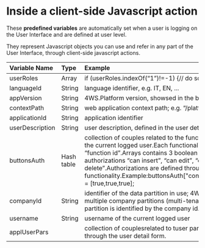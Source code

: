 # Inside a client-side Javascript action

These **predefined variables** are automatically set when a user is logging on the User Interface and are defined at user level.

They represent Javascript objects you can use and refer in any part of the User Interface, through client-side javascript actions.

| Variable Name | **Type** | **Example** |
| :--- | :--- | :--- |
| userRoles | Array | if \(userRoles.indexOf\(“1”\)!=-1\) {// do something} |
| languageId | String | language identifier, e.g. IT, EN, ... |
| appVersion | String | 4WS.Platform version, showsed in the bottom bar |
| contextPath | String | web application context path; e.g. “/platform” |
| applicationId | String | application identifier |
| userDescription | String | user description, defined in the user detail form |
| buttonsAuth | Hash table | collection of couples related to the functionalies enabled for the current logged user.Each functionality is identified by the “function id”.Arrays contains 3 boolean values, related to the authorizations “can insert”, “can edit”, “can delete”.Authorizations are defined through the “Roles” functionality.Example:buttonsAuth\["contratto.gridPanel319"\] = \[true,true,true\]; |
| companyId | String | identifier of the data partition in use; 4WS.Platform supports multiple company partitions \(multi-tenancy\), where each partition is identified by the company id. |
| username | String | username of the current logged user |
| applUserPars |  | collection of couplesrelated to tuser parameters, defined through the user detail form. |

